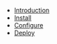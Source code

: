 * [Introduction](/en-gb/)
* [Install](/en-gb/install)
* [Configure](/en-gb/configure)
* [Deploy](/en-gb/deploy)